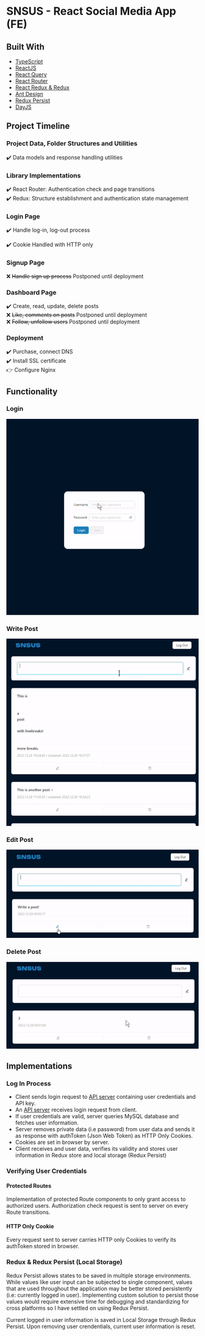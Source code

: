 # SNSUS - React Social Media App (FE)

## Built With

- [TypeScript](https://www.typescriptlang.org/)
- [ReactJS](https://reactjs.org/)
- [React Query](https://react-query-v3.tanstack.com/)
- [React Router](https://reactrouter.com/en/main)
- [React Redux & Redux](https://react-redux.js.org/)
- [Ant Design](https://ant.design/)
- [Redux Persist](https://www.npmjs.com/package/redux-persist)
- [DayJS](https://day.js.org/)

## Project Timeline

### Project Data, Folder Structures and Utilities

✔️ Data models and response handling utilities

### Library Implementations

✔️ React Router: Authentication check and page transitions  
✔️ Redux: Structure establishment and authentication state management

### Login Page

✔️ Handle log-in, log-out process

✔️ Cookie Handled with HTTP only

### Signup Page

❌ ~~Handle sign up process~~ Postponed until deployment

### Dashboard Page

✔️ Create, read, update, delete posts  
❌ ~~Like, comments on posts~~ Postponed until deployment  
❌ ~~Follow, unfollow users~~ Postponed until deployment

### Deployment

✔️ Purchase, connect DNS  
✔️ Install SSL certificate  
👉 Configure Nginx  

## Functionality

### Login

![](prev_login.gif)

### Write Post

![](prev_write.gif)

### Edit Post

![](prev_edit.gif)

### Delete Post

![](prev_delete.gif)

## Implementations

### Log In Process
- Client sends login request to [API server](https://github.com/soooooyoung/social-app-server) containing user credentials and API key.
- An [API server](https://github.com/soooooyoung/social-app-server) receives login request from client. 
- If user credentials are valid, server queries MySQL database and fetches user information.
- Server removes private data (i.e password) from user data and sends it as response with authToken (Json Web Token) as HTTP Only Cookies. 
- Cookies are set in browser by server.
- Client receives and user data, verifies its validity and stores user information in Redux store and local storage (Redux Persist)

### Verifying User Credentials 

#### Protected Routes
Implementation of protected Route components to only grant access to authorized users. Authorization check request is sent to server on every Route transitions.

#### HTTP Only Cookie

Every request sent to server carries HTTP only Cookies to verify its authToken stored in browser.

### Redux & Redux Persist (Local Storage)

Redux Persist allows states to be saved in multiple storage environments. While values like user input can be subjected to single component, values that are used throughout the application may be better stored persistently (i.e: currently logged in user). Implementing custom solution to persist those values would require extensive time for debugging and standardizing for cross platforms so I have settled on using Redux Persist.

Current logged in user information is saved in Local Storage through Redux Persist. Upon removing user crendentials, current user information is reset.




